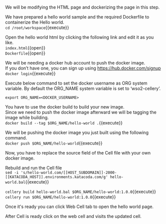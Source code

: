 We will be modifying the HTML page and dockerizing the page in this step.
  
We have prepared a hello world sample and the required Dockerfile to containerize the Hello world.  
`cd /root/workspace`{{execute}}

Open the hello world html by clicking the following link and edit it as you like.  
`index.html`{{open}}  
`Dockerfile`{{open}}

We will be needing a docker hub account to push the docker image.  
If you don’t have one, you can sign up using https://hub.docker.com/signup  
`docker login`{{execute}}

Execute below command to set the docker username as ORG system variable. By default the ORG_NAME system variable is set to ‘wso2-cellery’.

`export ORG_NAME=<DOCKER_USERNAME>`

You have to use the docker build to build your new image.  
Since we need to push the docker image afterward we will be tagging the image while building.  
`docker build --tag $ORG_NAME/hello-world .`{{execute}}

We will be pushing the docker image you just built using the following command.  
`docker push $ORG_NAME/hello-world`{{execute}}

Now, you have to replace the source field of the Cell file with your own docker image.

Rebuild and run the Cell file  
`sed -i 's/hello-world.com/[[HOST_SUBDOMAIN]]-2000-[[KATACODA_HOST]].environments.katacoda.com/g' hello-world.bal`{{execute}}

`cellery build hello-world.bal $ORG_NAME/hello-world:1.0.0`{{execute}}
`cellery run $ORG_NAME/hello-world:1.0.0`{{execute}}

Once it's ready you can click Web Cell tab to open the hello world page.

After Cell is ready click on the web cell and visits the updated cell.
